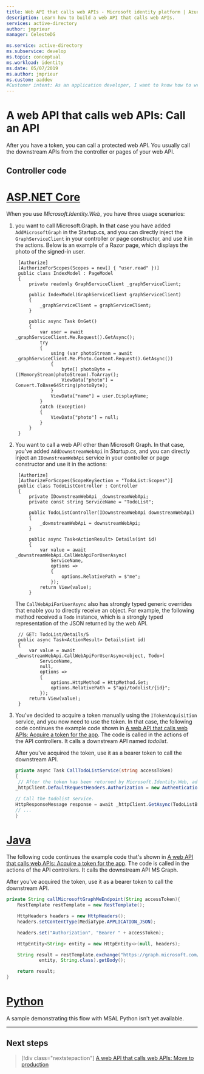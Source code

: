 ```yaml
---
title: Web API that calls web APIs - Microsoft identity platform | Azure
description: Learn how to build a web API that calls web APIs.
services: active-directory
author: jmprieur
manager: CelesteDG

ms.service: active-directory
ms.subservice: develop
ms.topic: conceptual
ms.workload: identity
ms.date: 05/07/2019
ms.author: jmprieur
ms.custom: aaddev
#Customer intent: As an application developer, I want to know how to write a web API that calls web APIs by using the Microsoft identity platform for developers.
---
```


# A web API that calls web APIs: Call an API

After you have a token, you can call a protected web API. You usually call the downstream APIs from the controller or pages of your web API.

## Controller code

# [ASP.NET Core](#tab/aspnetcore)

When you use *Microsoft.Identity.Web*, you have three usage scenarios:

1. you want to call Microsoft.Graph. In that case you have added `AddMicrosoftGraph` in the Startup.cs, and you can directly inject the `GraphServiceClient` in your controller or page constructor, and use it in the actions. Below is an example of a Razor page, which displays the photo of the signed-in user.

   ```CSharp
    [Authorize]
    [AuthorizeForScopes(Scopes = new[] { "user.read" })]
    public class IndexModel : PageModel
    {
        private readonly GraphServiceClient _graphServiceClient;

        public IndexModel(GraphServiceClient graphServiceClient)
        {
            _graphServiceClient = graphServiceClient;
        }

        public async Task OnGet()
        {
            var user = await _graphServiceClient.Me.Request().GetAsync();
            try
            {
                using (var photoStream = await _graphServiceClient.Me.Photo.Content.Request().GetAsync())
                {
                    byte[] photoByte = ((MemoryStream)photoStream).ToArray();
                    ViewData["photo"] = Convert.ToBase64String(photoByte);
                }
                ViewData["name"] = user.DisplayName;
            }
            catch (Exception)
            {
                ViewData["photo"] = null;
            }
        }
    }
   ```

1. You want to call a web API other than Microsoft Graph. In that case, you've added `AddDownstreamWebApi` in *Startup.cs*, and you can directly inject an `IDownstreamWebApi` service in your controller or page constructor and use it in the actions:

   ```CSharp
    [Authorize]
    [AuthorizeForScopes(ScopeKeySection = "TodoList:Scopes")]
    public class TodoListController : Controller
    {
        private IDownstreamWebApi _downstreamWebApi;
        private const string ServiceName = "TodoList";

        public TodoListController(IDownstreamWebApi downstreamWebApi)
        {
            _downstreamWebApi = downstreamWebApi;
        }

        public async Task<ActionResult> Details(int id)
        {
            var value = await _downstreamWebApi.CallWebApiForUserAsync(
                ServiceName,
                options =>
                {
                    options.RelativePath = $"me";
                });
            return View(value);
        }
   ```

   The `CallWebApiForUserAsync` also has strongly typed generic overrides that enable you to directly receive an object. For example, the following method received a `Todo` instance, which is a strongly typed representation of the JSON returned by the web API.

   ```CSharp
    // GET: TodoList/Details/5
    public async Task<ActionResult> Details(int id)
    {
        var value = await _downstreamWebApi.CallWebApiForUserAsync<object, Todo>(
            ServiceName,
            null,
            options =>
            {
                options.HttpMethod = HttpMethod.Get;
                options.RelativePath = $"api/todolist/{id}";
            });
        return View(value);
    }
   ```

1. You've decided to acquire a token manually using the `ITokenAcquisition` service, and you now need to use the token. In that case, the following code continues the example code shown in [A web API that calls web APIs: Acquire a token for the app](scenario-web-api-call-api-acquire-token.md). The code is called in the actions of the API controllers. It calls a downstream API named *todolist*.

   After you've acquired the token, use it as a bearer token to call the downstream API.

   ```csharp
   private async Task CallTodoListService(string accessToken)
   {
    // After the token has been returned by Microsoft.Identity.Web, add it to the HTTP authorization header before making the call to access the todolist service.
   _httpClient.DefaultRequestHeaders.Authorization = new AuthenticationHeaderValue("Bearer", result.AccessToken);

   // Call the todolist service.
   HttpResponseMessage response = await _httpClient.GetAsync(TodoListBaseAddress + "/api/todolist");
   // ...
   }
   ```

# [Java](#tab/java)

The following code continues the example code that's shown in [A web API that calls web APIs: Acquire a token for the app](scenario-web-api-call-api-acquire-token.md). The code is called in the actions of the API controllers. It calls the downstream API MS Graph.

After you've acquired the token, use it as a bearer token to call the downstream API.

```Java
private String callMicrosoftGraphMeEndpoint(String accessToken){
    RestTemplate restTemplate = new RestTemplate();

    HttpHeaders headers = new HttpHeaders();
    headers.setContentType(MediaType.APPLICATION_JSON);

    headers.set("Authorization", "Bearer " + accessToken);

    HttpEntity<String> entity = new HttpEntity<>(null, headers);

    String result = restTemplate.exchange("https://graph.microsoft.com/v1.0/me", HttpMethod.GET,
            entity, String.class).getBody();

    return result;
}
```

# [Python](#tab/python)
A sample demonstrating this flow with MSAL Python isn't yet available.

---

## Next steps

> [!div class="nextstepaction"]
> [A web API that calls web APIs: Move to production](scenario-web-api-call-api-production.md)
